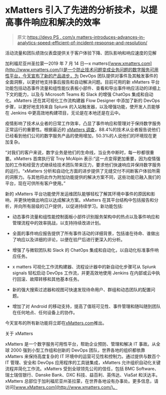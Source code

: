 # xMatters 引入了先进的分析技术，以提高事件响应和解决的效率

> 原文:[https://devo PS . com/x matters-introduces-advances-in-analytics-speed-efficient-of-incident-response-and-resolution/](https://devops.com/xmatters-introduces-advances-in-analytics-to-speed-efficiency-of-incident-response-and-resolution/)

活动流量和团队绩效仪表盘提供关于客户体验下降、团队影响和响应速度的见解

加利福尼亚州圣拉蒙—2019 年 7 月 14 日—x matters([www.xmatters.com](http://www.xmatters.com/))是一个防止技术问题变成业务问题的数字服务可用性平台，今天宣布了新的产品进步，为 DevOps 团队提供对事件及其触发事件的全面洞察，以更好地支持事后报告和自动解决问题。目前可用的新 xMatters 平台功能包括动态事件流量和组性能仪表板小部件、查看和导出事件响应活动的详细上下文的能力，以及与 Microsoft Teams 和 Slack 的增强 ChatOps 集成和自动化。xMatters 还在其可视化工作流构建器 Flow Designer 中添加了新的 DevOps 步骤，以更好地支持来自 Splunk 的入站触发器，以及增强功能，使开发人员能够在 Jenkins 中更高效地构建项目，无论是在本地还是在云中。

疫情影响了技术从业者的日常工作效率，凸显了事件响应和管理对于保持数字服务正常运行的重要性。根据最近的 [xMatters 调查](https://www.xmatters.com/press-release/survey-more-than-half-of-consumers-have-experienced-increased-digital-service-problems-during-work-from-home-period-despite-it-confidence-in-current-tools-and-processes/)，88.4%的技术从业者报告说他们已经看到他们公司的数字服务产品的使用增加，50.3%的人说他们的环境现在更加复杂。

“对我们的客户来说，数字业务是他们的生命线，当业务中断时，每一秒都很重要。xMatters 首席执行官 Troy McAlpin 表示:“这一点变得更加重要，因为疫情强加的工作和经营方式继续给技术团队带来压力，要求他们快速响应并保持数字服务的运行。“xMatters 分析和自动化方面的进步提供了无缝交付不间断客户体验所需的洞察力。与其他将此作为附加功能提供的解决方案不同，这些功能已融入我们的平台，现在可供所有客户使用。”

新的 xMatters 平台功能使开发运维团队能够轻松了解其环境中事件的原因和影响，并更快地做出响应以达成解决方案。xMatters 在其平台结构中包括报告和分析，并向所有层级的订户提供，以促进持续学习。新功能包括:

*   动态事件流量和组性能控制面板小部件识别服务架构中的热点以及事件响应和管理流程中的效率挑战，以支持持续改进计划。

*   全面的事件响应报告提供了所有事件活动的详细背景，包括谁在待命、谁做出了响应以及详细的评论，以便在验尸后进行更深入的分析。

*   增强了与微软团队和 Slack 的 ChatOps 集成和自动化，以自动化标准事件响应任务。

*   x matters 可视化工作流构建器、流程设计器中的新自动化步骤可从 Splunk signals 轻松启动 DevOps 工作流，并更高效地使用 Jenkins 在内部或云中执行回滚、故障转移和其他基本任务。

*   新的强大搜索过滤器和视图可快速发现待命用户、群组和动态团队的配置问题。

*   增加了对 Android 的移动支持，提高了值班可见性、事件管理和随叫随到团队在任何地点、任何设备上的协作。

今天宣布的所有新功能将立即在[xMatters.com](https://www.xmatters.com/)推出。

关于 xMatters

xMatters 是一个数字服务可用性平台，帮助企业预防、管理和解决 IT 事故。从全球 2000 强到小型工作组和创新的 DevOps 团队，世界各地的组织都依靠 xMatters 来保持高度复杂的 IT 环境中的运营可见性和控制力。通过提供与数百个 IT 管理、安全和 DevOps 应用程序的工具链集成，xMatters 允许组织自动化关键流程并简化工作流。xMatters 受到全球领先公司的信任，包括 BMC Software、瑞士瑞信银行、Danske Bank、DXC 科技、益百利、英伟达、ViaSat 和沃达丰。xMatters 总部位于加利福尼亚州圣拉蒙，在世界各地设有办事处。更多信息，请访问[www.xMatters.com](http://www.xmatters.com/)。